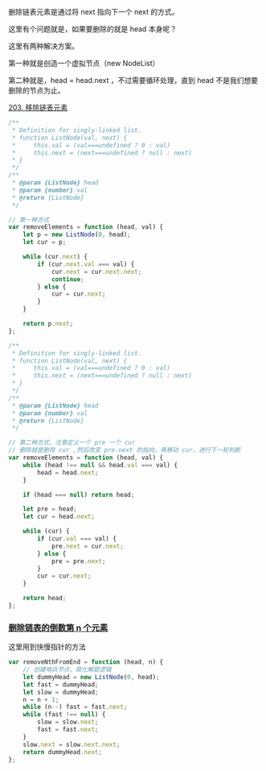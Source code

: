 删除链表元素是通过将 next 指向下一个 next 的方式。

这里有个问题就是，如果要删除的就是 head 本身呢？

这里有两种解决方案。

第一种就是创造一个虚拟节点（new NodeList）

第二种就是，head = head.next ，不过需要循环处理，直到 head 不是我们想要删除的节点为止。

[203. 移除链表元素](https://leetcode.cn/problems/remove-linked-list-elements/description/)

```js
/**
 * Definition for singly-linked list.
 * function ListNode(val, next) {
 *     this.val = (val===undefined ? 0 : val)
 *     this.next = (next===undefined ? null : next)
 * }
 */
/**
 * @param {ListNode} head
 * @param {number} val
 * @return {ListNode}
 */

// 第一种方式
var removeElements = function (head, val) {
    let p = new ListNode(0, head);
    let cur = p;

    while (cur.next) {
        if (cur.next.val === val) {
            cur.next = cur.next.next;
            continue;
        } else {
            cur = cur.next;
        }
    }

    return p.next;
};
```

```js
/**
 * Definition for singly-linked list.
 * function ListNode(val, next) {
 *     this.val = (val===undefined ? 0 : val)
 *     this.next = (next===undefined ? null : next)
 * }
 */
/**
 * @param {ListNode} head
 * @param {number} val
 * @return {ListNode}
 */

// 第二种方式，注意定义一个 pre 一个 cur
// 删除就是删除 cur ,然后改变 pre.next 的指向，再移动 cur，进行下一轮判断
var removeElements = function (head, val) {
    while (head !== null && head.val === val) {
        head = head.next;
    }

    if (head === null) return head;

    let pre = head;
    let cur = head.next;

    while (cur) {
        if (cur.val === val) {
            pre.next = cur.next;
        } else {
            pre = pre.next;
        }
        cur = cur.next;
    }

    return head;
};
```

### [删除链表的倒数第 n 个元素](https://leetcode.cn/problems/remove-nth-node-from-end-of-list/)

这里用到快慢指针的方法

```js
var removeNthFromEnd = function (head, n) {
    // 创建哨兵节点，简化解题逻辑
    let dummyHead = new ListNode(0, head);
    let fast = dummyHead;
    let slow = dummyHead;
    n = n + 1;
    while (n--) fast = fast.next;
    while (fast !== null) {
        slow = slow.next;
        fast = fast.next;
    }
    slow.next = slow.next.next;
    return dummyHead.next;
};
```
